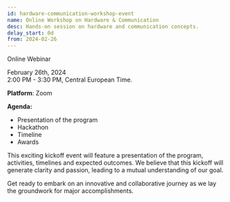 ```yaml
---
id: hardware-communication-workshop-event
name: Online Workshop on Hardware & Communication
desc: Hands-on session on hardware and communication concepts.
delay_start: 0d
from: 2024-02-26
---
```


Online Webinar

February 26th, 2024  
2:00 PM - 3:30 PM, Central European Time.

**Platform**: Zoom

**Agenda:**
- Presentation of the program
- Hackathon
- Timeline
- Awards

This exciting kickoff event will feature a presentation of the program, activities, timelines and expected outcomes. We believe that this kickoff will generate clarity and passion, leading to a mutual understanding of our goal.

Get ready to embark on an innovative and collaborative journey as we lay the groundwork for major accomplishments.